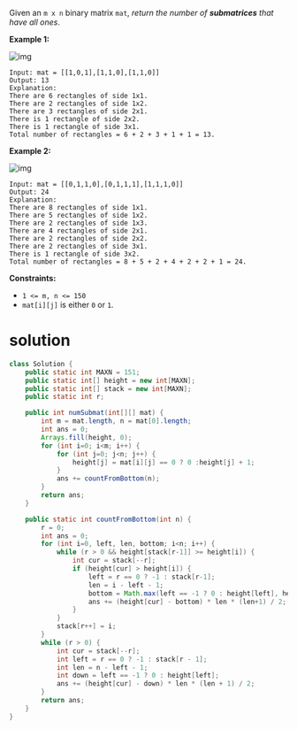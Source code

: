 Given an `m x n` binary matrix `mat`, *return the number of **submatrices** that have all ones*.

 

**Example 1:**

![img](https://assets.leetcode.com/uploads/2021/10/27/ones1-grid.jpg)

```
Input: mat = [[1,0,1],[1,1,0],[1,1,0]]
Output: 13
Explanation: 
There are 6 rectangles of side 1x1.
There are 2 rectangles of side 1x2.
There are 3 rectangles of side 2x1.
There is 1 rectangle of side 2x2. 
There is 1 rectangle of side 3x1.
Total number of rectangles = 6 + 2 + 3 + 1 + 1 = 13.
```

**Example 2:**

![img](https://assets.leetcode.com/uploads/2021/10/27/ones2-grid.jpg)

```
Input: mat = [[0,1,1,0],[0,1,1,1],[1,1,1,0]]
Output: 24
Explanation: 
There are 8 rectangles of side 1x1.
There are 5 rectangles of side 1x2.
There are 2 rectangles of side 1x3. 
There are 4 rectangles of side 2x1.
There are 2 rectangles of side 2x2. 
There are 2 rectangles of side 3x1. 
There is 1 rectangle of side 3x2. 
Total number of rectangles = 8 + 5 + 2 + 4 + 2 + 2 + 1 = 24.
```

 

**Constraints:**

- `1 <= m, n <= 150`
- `mat[i][j]` is either `0` or `1`.

# solution

```java
class Solution {
    public static int MAXN = 151;
    public static int[] height = new int[MAXN];
    public static int[] stack = new int[MAXN];
    public static int r;

    public int numSubmat(int[][] mat) {
        int m = mat.length, n = mat[0].length;
        int ans = 0;
        Arrays.fill(height, 0);
        for (int i=0; i<m; i++) {
            for (int j=0; j<n; j++) {
                height[j] = mat[i][j] == 0 ? 0 :height[j] + 1;
            }
            ans += countFromBottom(n);
        }
        return ans;
    }

    public static int countFromBottom(int n) {
        r = 0;
        int ans = 0;
        for (int i=0, left, len, bottom; i<n; i++) {
            while (r > 0 && height[stack[r-1]] >= height[i]) {
                int cur = stack[--r];
                if (height[cur] > height[i]) {
                    left = r == 0 ? -1 : stack[r-1];
                    len = i - left - 1;
                    bottom = Math.max(left == -1 ? 0 : height[left], height[i]);
                    ans += (height[cur] - bottom) * len * (len+1) / 2;
                }
            }
            stack[r++] = i;
        }
        while (r > 0) {
			int cur = stack[--r];
			int left = r == 0 ? -1 : stack[r - 1];
			int len = n - left - 1;
			int down = left == -1 ? 0 : height[left];
			ans += (height[cur] - down) * len * (len + 1) / 2;
		}
        return ans;
    }
}
```

